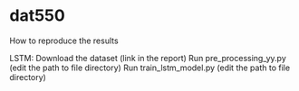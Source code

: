 # dat550
How to reproduce the results

LSTM:
Download the dataset (link in the report)
Run pre_processing_yy.py (edit the path to file directory)
Run train_lstm_model.py (edit the path to file directory)
